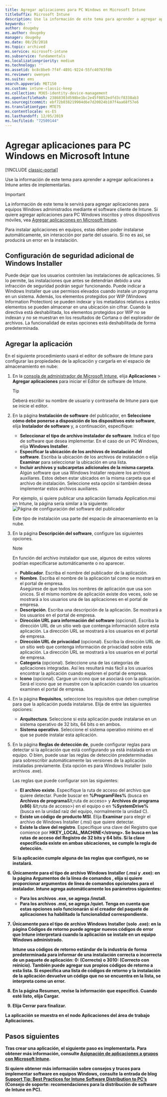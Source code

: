 ```yaml
---
title: Agregar aplicaciones para PC Windows en Microsoft Intune
titleSuffix: Microsoft Intune
description: Use la información de este tema para aprender a agregar aplicaciones para equipos Windows a Intune antes de implementarlas.
keywords: ''
author: dougeby
ms.author: dougeby
manager: dougeby
ms.date: 08/29/2018
ms.topic: archived
ms.service: microsoft-intune
ms.subservice: fundamentals
ms.localizationpriority: medium
ms.technology: ''
ms.assetid: bc8c8be9-7f4f-4891-9224-55fc40703f0b
ms.reviewer: owenyen
ms.suite: ems
search.appverid: MET150
ms.custom: intune-classic-keep
ms.collection: M365-identity-device-management
ms.openlocfilehash: 23868303d598be1bc2e45f0852edfd3cf8338ab3
ms.sourcegitcommit: ebf72b038219904d6e7d20024b107f4aa68f57e6
ms.translationtype: MTE75
ms.contentlocale: es-ES
ms.lasthandoff: 12/05/2019
ms.locfileid: "72509144"
---
```

# <a name="add-apps-for-windows-pcs-that-run-the-intune-software-client"></a>Agregar aplicaciones para PC Windows en Microsoft Intune

[!INCLUDE [classic-portal](../includes/classic-portal.md)]

Use la información de este tema para aprender a agregar aplicaciones a Intune antes de implementarlas.

> [!IMPORTANT]
> La información de este tema le servirá para agregar aplicaciones para equipos Windows administrados mediante el software cliente de Intune. Si quiere agregar aplicaciones para PC Windows inscritos y otros dispositivos móviles, vea [Agregar aplicaciones en Microsoft Intune](../apps/apps-add.md).

Para instalar aplicaciones en equipos, estas deben poder instalarse automáticamente, sin interacción por parte del usuario. Si no es así, se producirá un error en la instalación.

## <a name="additional-security-settings-for-windows-installer"></a>Configuración de seguridad adicional de Windows Installer
Puede dejar que los usuarios controlen las instalaciones de aplicaciones. Si lo permite, las instalaciones que antes se detendrían debido a una infracción de seguridad podrán seguir funcionando. Puede indicar a Windows Installer que use permisos elevados cuando instale un programa en un sistema. Además, los elementos protegidos por WIP (Windows Information Protection) se pueden indexar y los metadatos relativos a estos elementos se pueden almacenar en una ubicación sin cifrar. Cuando la directiva está deshabilitada, los elementos protegidos por WIP no se indexan y no se muestran en los resultados de Cortana o del explorador de archivos. La funcionalidad de estas opciones está deshabilitada de forma predeterminada. 

## <a name="add-the-app"></a>Agregar la aplicación
En el siguiente procedimiento usará el editor de software de Intune para configurar las propiedades de la aplicación y cargarla en el espacio de almacenamiento en nube:

1. En la [consola de administrador de Microsoft Intune](https://manage.microsoft.com), elija **Aplicaciones** &gt; **Agregar aplicaciones** para iniciar el Editor de software de Intune.

   > [!TIP]
   > Deberá escribir su nombre de usuario y contraseña de Intune para que se inicie el editor.

2. En la página **Instalación de software** del publicador, en **Seleccione cómo debe ponerse a disposición de los dispositivos este software**, elija **Instalador de software** y, a continuación, especifique:

   - **Seleccionar el tipo de archivo instalador de software**. Indica el tipo de software que desea implementar. En el caso de un PC Windows, elija **Windows Installer**.
   - **Especificar la ubicación de los archivos de instalación del software**. Escriba la ubicación de los archivos de instalación o elija **Examinar** para seleccionar la ubicación en una lista.
   - **Incluir archivos y subcarpetas adicionales de la misma carpeta**. Algún software que usa Windows Installer requiere los archivos auxiliares. Estos deben estar ubicados en la misma carpeta que el archivo de instalación. Seleccione esta opción si también desea implementar estos archivos auxiliares.

   Por ejemplo, si quiere publicar una aplicación llamada Application.msi en Intune, la página sería similar a la siguiente: ![Página de configuración del software del publicador](./media/add-apps-for-windows-pcs-in-microsoft-intune/publisher-for-pc.png)

   Este tipo de instalación usa parte del espacio de almacenamiento en la nube.

3. En la página **Descripción del software**, configure las siguientes opciones.

   > [!NOTE]
   > En función del archivo instalador que use, algunos de estos valores podrían especificarse automáticamente o no aparecer.

   - **Publicador**. Escriba el nombre del publicador de la aplicación.
   - **Nombre**. Escriba el nombre de la aplicación tal como se mostrará en el portal de empresa.<br />Asegúrese de que todos los nombres de aplicación que usa son únicos. Si el mismo nombre de aplicación existe dos veces, solo se mostrará a los usuarios una de las aplicaciones en el portal de empresa.
   - **Descripción**. Escriba una descripción de la aplicación. Se mostrará a los usuarios en el portal de empresa.
   - **Dirección URL para información del software** (opcional). Escriba la dirección URL de un sitio web que contenga información sobre esta aplicación. La dirección URL se mostrará a los usuarios en el portal de empresa.
   - **Dirección URL de privacidad** (opcional). Escriba la dirección URL de un sitio web que contenga información de privacidad sobre esta aplicación. La dirección URL se mostrará a los usuarios en el portal de empresa.
   - **Categoría** (opcional). Seleccione una de las categorías de aplicaciones integradas. Así les resultará más fácil a los usuarios encontrar la aplicación cuando exploren el portal de empresa.
   - **Icono** (opcional). Cargue un icono que se asociará con la aplicación. Será el icono que se muestre con la aplicación cuando los usuarios examinen el portal de empresa.

4. En la página **Requisitos**, seleccione los requisitos que deben cumplirse para que la aplicación pueda instalarse. Elija de entre las siguientes opciones:

   - **Arquitectura**. Seleccione si esta aplicación puede instalarse en un sistema operativo de 32 bits, 64 bits o en ambos.
   - **Sistema operativo**. Seleccione el sistema operativo mínimo en el que se puede instalar esta aplicación.

5. En la página **Reglas de detección de**, puede configurar reglas para detectar si la aplicación que está configurando ya está instalada en un equipo. O bien, puede usar las reglas de detección predeterminadas para sobrescribir automáticamente las versiones de la aplicación instaladas previamente. Esta opción es para Windows Installer (solo archivos .exe).

   Las reglas que puede configurar son las siguientes:
   - **El archivo existe**. Especifique la ruta de acceso del archivo que quiere detectar. Puede buscar en **%ProgramFiles%** (busca en **Archivos de programa**\&lt;ruta de acceso&gt; y **Archivos de programa (x86)** \&lt;ruta de acceso&gt;) en el equipo o en **%SystemDrive%** (busca en la unidad raíz del equipo, normalmente la unidad C).
   - **Existe un código de producto MSI**. Elija **Examinar** para elegir el archivo de Windows Installer (.msi) que quiere detectar.
   - <strong>Existe la clave del registro</strong>. Especifique una clave del Registro que comience por <strong>HKEY_LOCAL_MACHINE\</strong>. Se busca en las rutas de acceso del Registro de 32 bits y 64 bits. Si la clave especificada existe en ambas ubicaciones, se cumple la regla de detección.

   Si la aplicación cumple alguna de las reglas que configuró, no se instalará.

6. Únicamente para el tipo de archivo **Windows Installer** (.msi y .exe): en la página **Argumentos de la línea de comandos** , elija si quiere proporcionar argumentos de línea de comandos opcionales para el instalador.
   Intune agrega automáticamente los parámetros siguientes:
   - Para los archivos .exe, se agrega **/install**.
   - Para los archivos .msi, se agrega **/quiet**.
   Tenga en cuenta que estas opciones solo funcionarán si el creador del paquete de aplicaciones ha habilitado la funcionalidad correspondiente.

7. Únicamente para el tipo de archivo **Windows Installer** (solo .exe): en la página **Códigos de retorno** puede agregar nuevos códigos de error que Intune interpretará cuando la aplicación se instale en un equipo Windows administrado.

   Intune usa códigos de retorno estándar de la industria de forma predeterminada para informar de una instalación correcta o incorrecta de un paquete de aplicación: **0:** (Correcto) o **3010:** (Correcto con reinicio). También puede agregar sus propios códigos de retorno a esta lista. Si especifica una lista de códigos de retorno y la instalación de la aplicación devuelve un código que no se encuentra en la lista, se interpreta como un error.

8. En la página **Resumen**, revise la información que especificó. Cuando esté listo, elija **Cargar**.

9. Elija **Cerrar** para finalizar.

La aplicación se muestra en el nodo **Aplicaciones** del área de trabajo **Aplicaciones**.

## <a name="next-steps"></a>Pasos siguientes

Tras crear una aplicación, el siguiente paso es implementarla. Para obtener más información, consulte [Asignación de aplicaciones a grupos con Microsoft Intune](../apps/apps-deploy.md).

Si quiere obtener más información sobre consejos y trucos para implementar software en equipos Windows, consulte la entrada de blog [Support Tip: Best Practices for Intune Software Distribution to PC’s](https://support.microsoft.com/en-US/help/2583929) (Consejo de soporte: recomendaciones para la distribución de software de Intune en PC).
